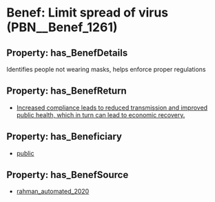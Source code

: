 # Benef: __Limit spread of virus__ (PBN__Benef_1261)

## Property: has_BenefDetails

Identifies people not wearing masks, helps enforce proper regulations

## Property: has_BenefReturn

* [Increased compliance leads to reduced transmission and improved public health, which in turn can lead to economic recovery.](../BenefReturn/PBN__BenefReturn_1421)

## Property: has_Beneficiary

* [public](../Stakeholder/PBN__Stakeholder_52)

## Property: has_BenefSource

* [rahman_automated_2020](../Article/PBN__Article_265)

